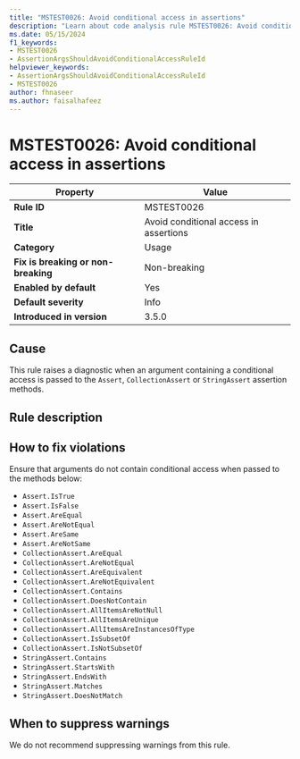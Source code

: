 ```yaml
---
title: "MSTEST0026: Avoid conditional access in assertions"
description: "Learn about code analysis rule MSTEST0026: Avoid conditional access in assertions"
ms.date: 05/15/2024
f1_keywords:
- MSTEST0026
- AssertionArgsShouldAvoidConditionalAccessRuleId
helpviewer_keywords:
- AssertionArgsShouldAvoidConditionalAccessRuleId
- MSTEST0026
author: fhnaseer
ms.author: faisalhafeez
---
```

# MSTEST0026: Avoid conditional access in assertions

| Property                            | Value                                                 |
|-------------------------------------|-------------------------------------------------------|
| **Rule ID**                         | MSTEST0026                                            |
| **Title**                           | Avoid conditional access in assertions                |
| **Category**                        | Usage                                                 |
| **Fix is breaking or non-breaking** | Non-breaking                                          |
| **Enabled by default**              | Yes                                                   |
| **Default severity**                | Info                                                  |
| **Introduced in version**           | 3.5.0                                                 |

## Cause

This rule raises a diagnostic when an argument containing a conditional access is passed to the `Assert`, `CollectionAssert` or `StringAssert`  assertion methods.

## Rule description

## How to fix violations

Ensure that arguments do not contain conditional access when passed to the methods below:

- `Assert.IsTrue`
- `Assert.IsFalse`
- `Assert.AreEqual`
- `Assert.AreNotEqual`
- `Assert.AreSame`
- `Assert.AreNotSame`
- `CollectionAssert.AreEqual`
- `CollectionAssert.AreNotEqual`
- `CollectionAssert.AreEquivalent`
- `CollectionAssert.AreNotEquivalent`
- `CollectionAssert.Contains`
- `CollectionAssert.DoesNotContain`
- `CollectionAssert.AllItemsAreNotNull`
- `CollectionAssert.AllItemsAreUnique`
- `CollectionAssert.AllItemsAreInstancesOfType`
- `CollectionAssert.IsSubsetOf`
- `CollectionAssert.IsNotSubsetOf`
- `StringAssert.Contains`
- `StringAssert.StartsWith`
- `StringAssert.EndsWith`
- `StringAssert.Matches`
- `StringAssert.DoesNotMatch`

## When to suppress warnings

We do not recommend suppressing warnings from this rule.

